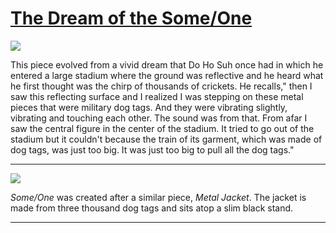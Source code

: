 # [The Dream of the Some/One](http://artstories.artsmia.org/#/stories/1077)

![](http://cdn.dx.artsmia.org/thumbs/tn_null.jpg)

This piece evolved from a vivid dream that Do Ho Suh once had in which he entered a large stadium where the ground was reflective and he heard what he first thought was the chirp of thousands of crickets. He recalls," then I saw this reflecting surface and I realized I was stepping on these metal pieces that were military dog tags. And they were vibrating slightly, vibrating and touching each other. The sound was from that. From afar I saw the central figure in the center of the stadium. It tried to go out of the stadium but it couldn't because the train of its garment, which was made of dog tags, was just too big. It was just too big to pull all the dog tags."

---

![](http://cdn.dx.artsmia.org/thumbs/tn_null.jpg)

*Some/One* was created after a similar piece, *Metal Jacket*. The jacket is made from three thousand dog tags and sits atop a slim black stand.

---
